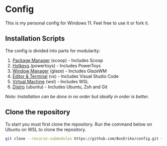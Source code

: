 # Config
This is my personal config for Windows 11. Feel free to use it or fork it.

## Installation Scripts
The config is divided into parts for modularity:
1. [Package Manager](https://github.com/BosEriko/scoop) (scoop) - Includes Scoop
2. [Hotkeys](https://github.com/BosEriko/powertoys) (powertoys) - Includes PowerToys
3. [Window Manager](https://github.com/BosEriko/glaze) (glaze) - Includes GlazeWM
4. [Editor & Terminal](https://github.com/BosEriko/vs) (vs) - Includes Visual Studio Code
5. [Virtual Machine](https://github.com/BosEriko/wsl) (wsl) - Includes WSL
6. [Distro](https://github.com/BosEriko/ubuntu) (ubuntu) - Includes Ubuntu, Zsh and Git

_Note: Installation can be done in no order but ideally in order is better._

## Clone the repository
To start you must first clone the repository. Run the command below on Ubuntu on WSL to clone the repository.
``` sh
git clone --recurse-submodules https://github.com/BosEriko/config.git ~/config
```
